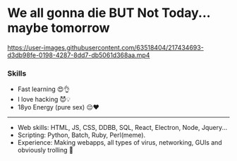 # We all gonna die BUT Not Today... maybe tomorrow
https://user-images.githubusercontent.com/63518404/217434693-d3db98fe-0198-4287-8dd7-db5061d368aa.mp4

<h3>Skills</h3>
<ul>
  <li>Fast learning 😍👌</li> 
  <li>I love hacking 😈💡</li>
  <li>18yo Energy (pure sex) 😔❤️</li>
</ul>
<hr>
<ul>
  <li>Web skills: HTML, JS, CSS, DDBB, SQL, React, Electron, Node, Jquery...</li> 
  <li>Scripting: Python, Batch, Ruby, Perl(meme).</li>
  <li>Experience: Making webapps, all types of virus, networking, GUIs and obviously trolling 🤠</li>



</ul>
 



